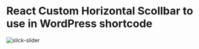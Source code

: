 # React Custom Horizontal Scollbar to use in WordPress shortcode

![slick-slider](https://user-images.githubusercontent.com/54430634/145701845-c804d362-2eca-46be-ae00-06cfb88fd0bb.png)
